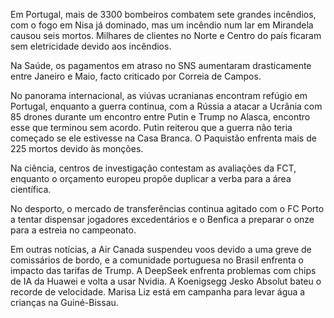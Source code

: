 Em Portugal, mais de 3300 bombeiros combatem sete grandes incêndios, com o fogo em Nisa já dominado, mas um incêndio num lar em Mirandela causou seis mortos. Milhares de clientes no Norte e Centro do país ficaram sem eletricidade devido aos incêndios.

Na Saúde, os pagamentos em atraso no SNS aumentaram drasticamente entre Janeiro e Maio, facto criticado por Correia de Campos.

No panorama internacional, as viúvas ucranianas encontram refúgio em Portugal, enquanto a guerra continua, com a Rússia a atacar a Ucrânia com 85 drones durante um encontro entre Putin e Trump no Alasca, encontro esse que terminou sem acordo. Putin reiterou que a guerra não teria começado se ele estivesse na Casa Branca. O Paquistão enfrenta mais de 225 mortos devido às monções.

Na ciência, centros de investigação contestam as avaliações da FCT, enquanto o orçamento europeu propõe duplicar a verba para a área científica.

No desporto, o mercado de transferências continua agitado com o FC Porto a tentar dispensar jogadores excedentários e o Benfica a preparar o onze para a estreia no campeonato.

Em outras notícias, a Air Canada suspendeu voos devido a uma greve de comissários de bordo, e a comunidade portuguesa no Brasil enfrenta o impacto das tarifas de Trump. A DeepSeek enfrenta problemas com chips de IA da Huawei e volta a usar Nvidia. A Koenigsegg Jesko Absolut bateu o recorde de velocidade. Marisa Liz está em campanha para levar água a crianças na Guiné-Bissau.
